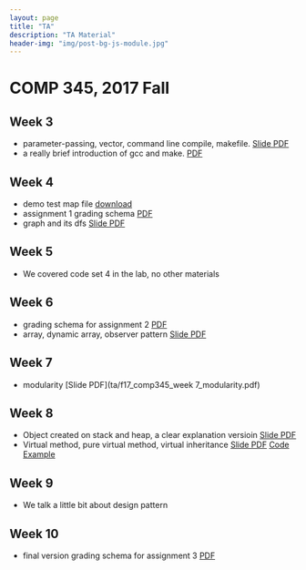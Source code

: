 ```yaml
---
layout: page
title: "TA"
description: "TA Material"
header-img: "img/post-bg-js-module.jpg"
---
```


# COMP 345, 2017 Fall

## Week 3

- parameter-passing, vector, command line compile, makefile. [Slide PDF](ta/f17_comp345_week3.pdf)
- a really brief introduction of gcc and make. [PDF](ta/gcc_and_make.pdf) 


## Week 4

- demo test map file [download](ta/comp345f17_a1_demo_map.map)
- assignment 1 grading schema [PDF](ta/comp_345_a1_grading_schema.pdf)
- graph and its dfs [Slide PDF](ta/f17_comp345_week4.pdf)

## Week 5

- We covered code set 4 in the lab, no other materials

## Week 6

- grading schema for assignment 2 [PDF](ta/comp_345_a2_grading_scheme.pdf)
- array, dynamic array, observer pattern [Slide PDF](ta/f17_comp345_week6.pdf)

## Week 7

- modularity [Slide PDF](ta/f17_comp345_week 7_modularity.pdf)

## Week 8

- Object created on stack and heap, a clear explanation versioin [Slide PDF](ta/f17_comp345_week8_1.pdf)
- Virtual method, pure virtual method, virtual inheritance [Slide PDF](ta/f17_comp345_week8_2.pdf) [Code Example](ta/f17_comp345_week8_code.zip)

## Week 9

- We talk a little bit about design pattern

## Week 10

- final version grading schema for assignment 3 [PDF](ta/comp_345_a3_grading_schema.pdf)